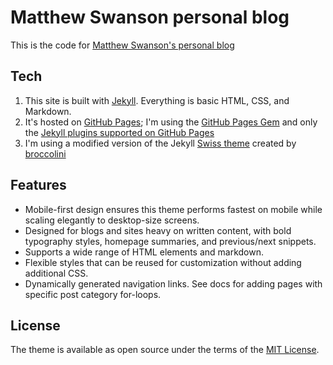 # Matthew Swanson personal blog

This is the code for [Matthew Swanson's personal blog](https://www.mps75.net)


## Tech

1. This site is built with [Jekyll](http://jekyllrb.com/).  Everything is basic HTML, CSS, and Markdown.
2. It's hosted on [GitHub Pages](https://pages.github.com/); I'm using the
   [GitHub Pages Gem](https://help.github.com/articles/using-jekyll-with-pages/)
   and only the [Jekyll plugins supported on GitHub Pages](https://help.github.com/articles/repository-metadata-on-github-pages/)
3. I'm using a modified version of the Jekyll [Swiss theme](https://github.com/broccolini/swiss) created by [broccolini](https://github.com/broccolini)

## Features

* Mobile-first design ensures this theme performs fastest on mobile while scaling elegantly to desktop-size screens.
* Designed for blogs and sites heavy on written content, with bold typography styles, homepage summaries, and previous/next snippets.
* Supports a wide range of HTML elements and markdown.
* Flexible styles that can be reused for customization without adding additional CSS.
* Dynamically generated navigation links. See docs for adding pages with specific post category for-loops.

## License

The theme is available as open source under the terms of the [MIT License](http://opensource.org/licenses/MIT).
